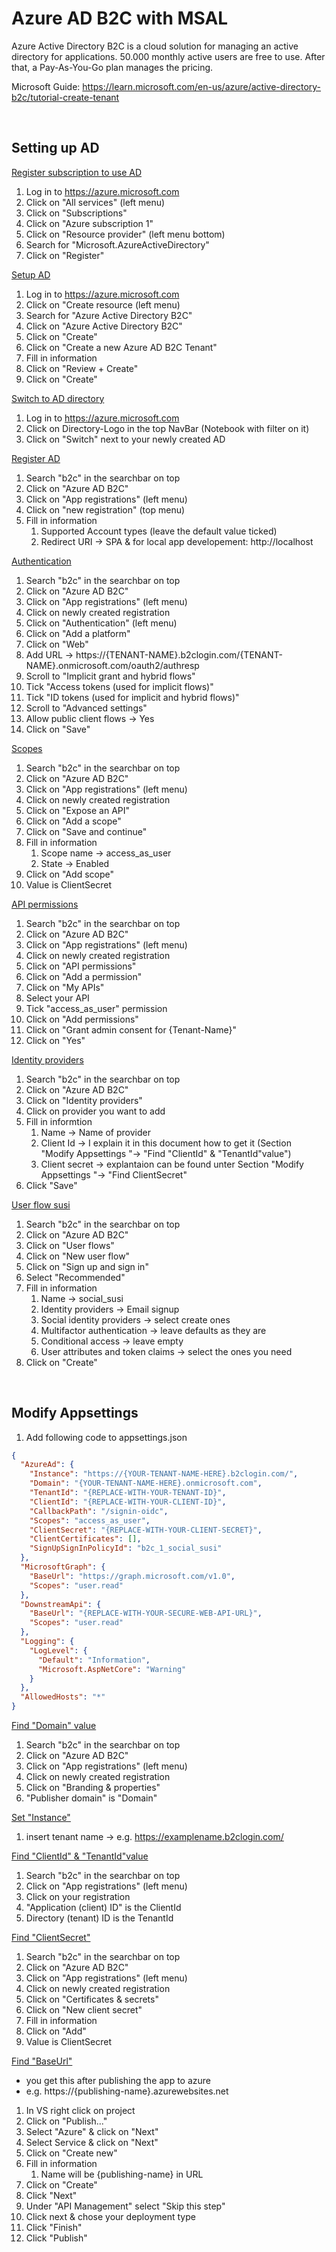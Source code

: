 # Azure AD B2C with MSAL

Azure Active Directory B2C is a cloud solution for managing an active directory for applications. 50.000 monthly active users are free to use. After that, a Pay-As-You-Go plan manages the pricing.

Microsoft Guide: https://learn.microsoft.com/en-us/azure/active-directory-b2c/tutorial-create-tenant

<br>

## Setting up AD

<ins>Register subscription to use AD</ins>
1. Log in to https://azure.microsoft.com
2. Click on "All services" (left menu)
3. Click on "Subscriptions"
4. Click on "Azure subscription 1"
5. Click on "Resource provider" (left menu bottom)
6. Search for "Microsoft.AzureActiveDirectory"
7. Click on "Register"

<ins>Setup AD</ins>
1. Log in to https://azure.microsoft.com
2. Click on "Create resource (left menu)
3. Search for "Azure Active Directory B2C"
4. Click on "Azure Active Directory B2C"
5. Click on "Create"
6. Click on "Create a new Azure AD B2C Tenant"
7. Fill in information
8. Click on "Review + Create"
9. Click on "Create"

<ins>Switch to AD directory</ins>
1. Log in to https://azure.microsoft.com
2. Click on Directory-Logo in the top NavBar (Notebook with filter on it)
3. Click on "Switch" next to your newly created AD 

<ins>Register AD</ins>
1. Search "b2c" in the searchbar on top
2. Click on "Azure AD B2C"
3. Click on "App registrations" (left menu)
4. Click on "new registration" (top menu)
5. Fill in information
	1. Supported Account types (leave the default value ticked)
	2. Redirect URI -> SPA & for local app developement: http://localhost

<ins>Authentication</ins>
1. Search "b2c" in the searchbar on top
2. Click on "Azure AD B2C"
3. Click on "App registrations" (left menu)
4. Click on newly created registration
5. Click on "Authentication" (left menu)
6. Click on "Add a platform"
7. Click on "Web"
8. Add URL -> https://{TENANT-NAME}.b2clogin.com/{TENANT-NAME}.onmicrosoft.com/oauth2/authresp
9. Scroll to "Implicit grant and hybrid flows"
10. Tick "Access tokens (used for implicit flows)"
11. Tick "ID tokens (used for implicit and hybrid flows)"
12. Scroll to "Advanced settings"
13. Allow public client flows -> Yes
14. Click on "Save"

<ins>Scopes</ins>
1. Search "b2c" in the searchbar on top
2. Click on "Azure AD B2C"
3. Click on "App registrations" (left menu)
4. Click on newly created registration
5. Click on "Expose an API"
6. Click on "Add a scope"
7. Click on "Save and continue"
8. Fill in information
	1. Scope name -> access_as_user
	2. State -> Enabled
9. Click on "Add scope"
10. Value is ClientSecret

<ins>API permissions</ins>
1. Search "b2c" in the searchbar on top
2. Click on "Azure AD B2C"
3. Click on "App registrations" (left menu)
4. Click on newly created registration
5. Click on "API permissions"
6. Click on "Add a permission"
7. Click on "My APIs"
8. Select your API
9. Tick "access_as_user" permission
10. Click on "Add permissions"
11. Click on "Grant admin consent for {Tenant-Name}"
12. Click on "Yes"

<ins>Identity providers</ins>
1. Search "b2c" in the searchbar on top
2. Click on "Azure AD B2C"
3. Click on "Identity providers"
4. Click on provider you want to add
5. Fill in informtion
	1. Name -> Name of provider
	2. Client Id -> I explain it in this document how to get it (Section "Modify Appsettings "-> "Find "ClientId" & "TenantId"value")
	3. Client secret -> explantaion can be found unter Section "Modify Appsettings "-> "Find ClientSecret"
6. Click "Save"

<ins>User flow susi</ins>
1. Search "b2c" in the searchbar on top
2. Click on "Azure AD B2C"
3. Click on "User flows"
4. Click on "New user flow"
5. Click on "Sign up and sign in"
6. Select "Recommended"
7. Fill in information
	1. Name -> social_susi
	2. Identity providers -> Email signup
	3. Social identity providers -> select create ones
	4. Multifactor authentication -> leave defaults as they are
	5. Conditional access -> leave empty
	6. User attributes and token claims -> select the ones you need
8. Click on "Create"

<br>

## Modify Appsettings

1. Add following code to appsettings.json
``` Json
{
  "AzureAd": {
    "Instance": "https://{YOUR-TENANT-NAME-HERE}.b2clogin.com/",
    "Domain": "{YOUR-TENANT-NAME-HERE}.onmicrosoft.com",
    "TenantId": "{REPLACE-WITH-YOUR-TENANT-ID}",
    "ClientId": "{REPLACE-WITH-YOUR-CLIENT-ID}",
    "CallbackPath": "/signin-oidc",
    "Scopes": "access_as_user",
    "ClientSecret": "{REPLACE-WITH-YOUR-CLIENT-SECRET}",
    "ClientCertificates": [],
    "SignUpSignInPolicyId": "b2c_1_social_susi"
  },
  "MicrosoftGraph": {
    "BaseUrl": "https://graph.microsoft.com/v1.0",
    "Scopes": "user.read"
  },
  "DownstreamApi": {
    "BaseUrl": "{REPLACE-WITH-YOUR-SECURE-WEB-API-URL}",
    "Scopes": "user.read"
  },
  "Logging": {
    "LogLevel": {
      "Default": "Information",
      "Microsoft.AspNetCore": "Warning"
    }
  },
  "AllowedHosts": "*"
}
```

<ins>Find "Domain" value</ins>
1. Search "b2c" in the searchbar on top
2. Click on "Azure AD B2C"
3. Click on "App registrations" (left menu)
4. Click on newly created registration
5. Click on "Branding & properties"
6. "Publisher domain" is "Domain"

<ins>Set "Instance"</ins>
1. insert tenant name -> e.g. https://examplename.b2clogin.com/

<ins>Find "ClientId" & "TenantId"value</ins>
1. Search "b2c" in the searchbar on top
2. Click on "App registrations" (left menu)
3. Click on your registration
4. "Application (client) ID" is the ClientId
5. Directory (tenant) ID is the TenantId

<ins>Find "ClientSecret"</ins>
1. Search "b2c" in the searchbar on top
2. Click on "Azure AD B2C"
3. Click on "App registrations" (left menu)
4. Click on newly created registration
5. Click on "Certificates & secrets"
6. Click on "New client secret"
7. Fill in information
8. Click on "Add"
9. Value is ClientSecret

<ins>Find "BaseUrl"</ins>
- you get this after publishing the app to azure
- e.g. https://{publishing-name}.azurewebsites.net
1. In VS right click on project
2. Click on "Publish..."
3. Select "Azure" & click on "Next"
4. Select Service & click on "Next"
5. Click on "Create new"
6. Fill in information
	1. Name will be {publishing-name} in URL
7. Click on "Create"
8. Click "Next"
9. Under "API Management" select "Skip this step"
10. Click next & chose your deployment type
11. Click "Finish"
12. Click "Publish"



